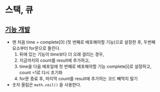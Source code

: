 # 스택, 큐

## [기능 개발](https://programmers.co.kr/learn/courses/30/lessons/42586)

- 맨 처음 time = complete[0] (첫 번째로 배포해야할 기능)으로 설정한 후, 두번째 요소부터 for문으로 돌린다.
    1. 뒤에 있는 기능이 time보다 더 오래 걸리는 경우, 
    2. 지금까지의 count를 result에 추가하고, 
    3. time을 다음 배포일에 첫 번째로 배포해야할 기능 complete[i]로 설정하고, count =1로 다시 초기화
    4. for문 종료 후, 마지막 count를 result에 추가하는 코드 빼먹지 말기
- 숫자 올림은 `math.ceil()` 을 사용한다.